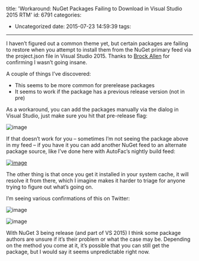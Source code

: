 title: 'Workaround: NuGet Packages Failing to Download in Visual Studio 2015 RTM'
id: 6791
categories:
  - Uncategorized
date: 2015-07-23 14:59:39
tags:
---

I haven’t figured out a common theme yet, but certain packages are failing to restore when you attempt to install them from the NuGet primary feed via the project.json file in Visual Studio 2015\. Thanks to [Brock Allen](https://twitter.com/BrockLAllen) for confirming I wasn’t going insane.

A couple of things I’ve discovered:

*   This seems to be more common for prerelease packages
*   It seems to work if the package has a previous release version (not in pre)

As a workaround, you can add the packages manually via the dialog in Visual Studio, just make sure you hit that pre-release flag:

![image](https://jcblogimages.blob.core.windows.net/img/2015/07/image3.png "image")

If that doesn’t work for you – sometimes I’m not seeing the package above in my feed – if you have it you can add another NuGet feed to an alternate package source, like I’ve done here with AutoFac’s nightly build feed:

[![image](https://jcblogimages.blob.core.windows.net/img/2015/07/image_thumb1.png "image")](https://jcblogimages.blob.core.windows.net/img/2015/07/image4.png)

The other thing is that once you get it installed in your system cache, it will resolve it from there, which I imagine makes it harder to triage for anyone trying to figure out what’s going on.

I’m seeing various confirmations of this on Twitter:

![image](https://jcblogimages.blob.core.windows.net/img/2015/07/image5.png "image")

![image](https://jcblogimages.blob.core.windows.net/img/2015/07/image6.png "image")

With NuGet 3 being release (and part of VS 2015) I think some package authors are unsure if it’s their problem or what the case may be. Depending on the method you come at it, it’s possible that you can still get the package, but I would say it seems unpredictable right now.